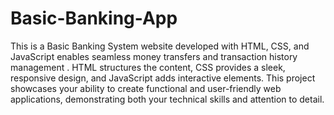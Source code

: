 # Basic-Banking-App
This is a Basic Banking System website developed with HTML, CSS, and JavaScript enables seamless money transfers and transaction history management . HTML structures the content, CSS provides a sleek, responsive design, and JavaScript adds interactive elements. This project showcases your ability to create functional and user-friendly web applications, demonstrating both your technical skills and attention to detail.
